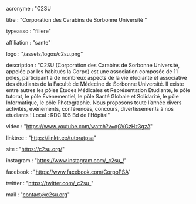 acronyme : "C2SU

titre : "Corporation des Carabins de Sorbonne Université "

typeasso : "filiere"

affiliation : "sante"

logo : "/assets/logos/c2su.png"

description : "C2SU (Corporation des Carabins de Sorbonne Université, appelée par les habitués la Corpo) est une association composée de 11 pôles, participant à de nombreux aspects de la vie étudiante et associative des étudiants de la Faculté de Médecine de Sorbonne Université.
Il existe entre autres les pôles Études Médicales et Représentation Étudiante, le pôle tutorat, le pôle Événementiel, le pôle Santé Globale et Solidarité, le pôle Informatique, le pôle Photographie. Nous proposons toute l’année divers activités, événements, conférences, concours, divertissements à nos étudiants !
Local : RDC 105 Bd de l’Hôpital"


video : "https://www.youtube.com/watch?v=qGVGzHz3gzA"

linktree : "https://linktr.ee/tutoratpsa"

site : "https://c2su.org/"

instagram : "https://www.instagram.com/_c2su_/"

facebook : "https://www.facebook.com/CorpoPSA"

twitter : "https://twitter.com/_c2su_"

mail : "contact@c2su.org"